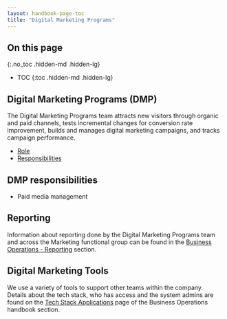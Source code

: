 ```yaml
---
layout: handbook-page-toc
title: "Digital Marketing Programs"
---
```


## On this page
{:.no_toc .hidden-md .hidden-lg}

- TOC
{:toc .hidden-md .hidden-lg}

## Digital Marketing Programs (DMP)

The Digital Marketing Programs team attracts new visitors through organic and paid channels, tests incremental changes for conversion rate improvement, builds and manages digital marketing campaigns, and tracks campaign performance.

* [Role](/job-families/marketing/digital-marketing-programs-manager/)
* [Responsibilities](/handbook/marketing/revenue-marketing/digital-marketing-programs/digital-marketing-management/)

## DMP responsibilities
* Paid media management

## Reporting

Information about reporting done by the Digital Marketing Programs team and across the Marketing functional group can be found in the [Business Operations - Reporting](/handbook/business-ops/resources/#reporting) section.

## Digital Marketing Tools

We use a variety of tools to support other teams within the company. Details about the tech stack, who has access and the system admins are found on the [Tech Stack Applications](/handbook/business-ops/tech-stack-applications/#tech-stack-applications) page of the Business Operations handbook section.



